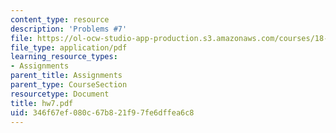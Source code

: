 ```yaml
---
content_type: resource
description: 'Problems #7'
file: https://ol-ocw-studio-app-production.s3.amazonaws.com/courses/18-s66-the-art-of-counting-spring-2003/346f67ef080c67b821f97fe6dffea6c8_hw7.pdf
file_type: application/pdf
learning_resource_types:
- Assignments
parent_title: Assignments
parent_type: CourseSection
resourcetype: Document
title: hw7.pdf
uid: 346f67ef-080c-67b8-21f9-7fe6dffea6c8
---
```

